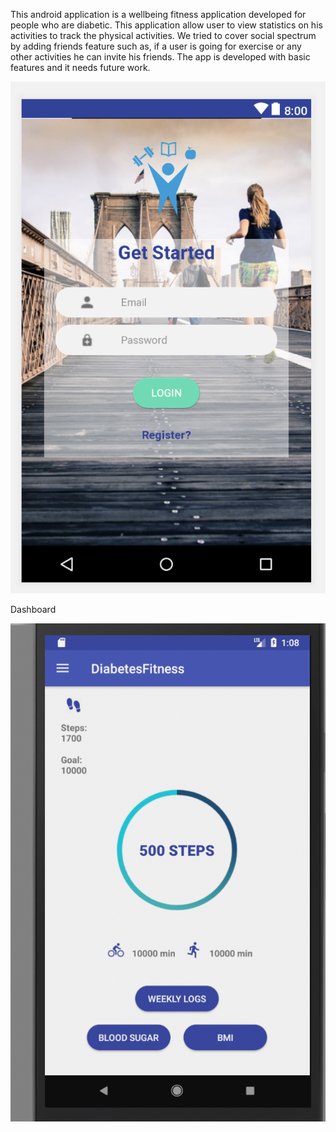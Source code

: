 This android application is a wellbeing fitness application developed for people who are diabetic. This application allow user to view statistics on his activities  to track the physical activities. We tried to cover social spectrum by adding friends feature such as, if a user is going for exercise or any other activities he can invite his friends. The app is developed with basic features and it needs future work.

![](image1.png)

Dashboard

![](image.png)

